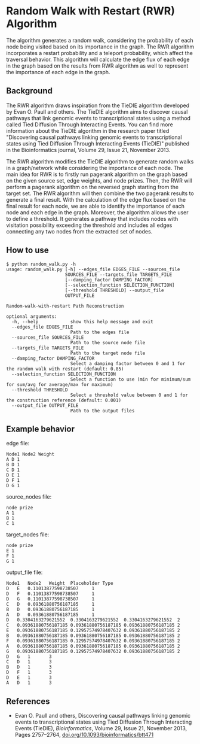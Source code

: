 <!-- Generate README to describe the RandomWalk Algorithm -->

# Random Walk with Restart (RWR) Algorithm

The algorithm generates a random walk, considering the probability of each node being visited based on its importance in the graph. The RWR algorithm incorporates a restart probability and a teleport probability, which affect the traversal behavior. This algorithm will calculate the edge flux of each edge in the graph based on the results from RWR algorithm as well to represent the importance of each edge in the graph.

## Background

The RWR algorithm draws inspiration from the TieDIE algorithm developed by Evan O. Paull and others. The TieDIE algorithm aims to discover causal pathways that link genomic events to transcriptional states using a method called Tied Diffusion Through Interacting Events. You can find more information about the TieDIE algorithm in the research paper titled "Discovering causal pathways linking genomic events to transcriptional states using Tied Diffusion Through Interacting Events (TieDIE)" published in the Bioinformatics journal, Volume 29, Issue 21, November 2013.

The RWR algorithm modifies the TieDIE algorithm to generate random walks in a graph/network while considering the importance of each node. The main idea for RWR is to firstly run pagerank algorithm on the graph based on the given source set, edge weights, and node prizes. Then, the RWR will perform a pagerank algorithm on the reversed graph starting from the target set. The RWR algorithm will then combine the two pagerank results to generate a final result. With the calculation of the edge flux based on the final result for each node, we are able to identify the importance of each node and each edge in the graph. Moreover, the algorithm allows the user to define a threshold. It generates a pathway that includes nodes with visitation possibility exceeding the threshold and includes all edges connecting any two nodes from the extracted set of nodes.

## How to use

```
$ python random_walk.py -h
usage: random_walk.py [-h] --edges_file EDGES_FILE --sources_file
                      SOURCES_FILE --targets_file TARGETS_FILE
                      [--damping_factor DAMPING_FACTOR]
                      [--selection_function SELECTION_FUNCTION]
                      [--threshold THRESHOLD] --output_file
                      OUTPUT_FILE

Random-walk-with-restart Path Reconstruction

optional arguments:
  -h, --help            show this help message and exit
  --edges_file EDGES_FILE
                        Path to the edges file
  --sources_file SOURCES_FILE
                        Path to the source node file
  --targets_file TARGETS_FILE
                        Path to the target node file
  --damping_factor DAMPING_FACTOR
                        Select a damping factor between 0 and 1 for the random walk with restart (default: 0.85)
  --selection_function SELECTION_FUNCTION
                        Select a function to use (min for minimum/sum for sum/avg for average/max for maximum)
  --threshold THRESHOLD
                        Select a threshold value between 0 and 1 for the construction reference (default: 0.001)
  --output_file OUTPUT_FILE
                        Path to the output files
```

## Example behavior

edge file:

```
Node1 Node2 Weight
A D 1
B D 1
C D 1
D E 1
D F 1
D G 1
```

source_nodes file:

```
node prize
A 1
B 1
C 1
```

target_nodes file:

```
node prize
E 1
F 1
G 1
```

output_file file:

```
Node1	Node2	Weight	Placeholder	Type
D	E	0.11013877598738507		1
D	F	0.11013877598738507		1
D	G	0.11013877598738507		1
C	D	0.09361880756187185		1
B	D	0.09361880756187185		1
A	D	0.09361880756187185		1
D	0.3304163279621552	0.3304163279621552	0.3304163279621552	2
C	0.09361880756187185	0.09361880756187185	0.09361880756187185	2
E	0.09361880756187185	0.12957574978407632	0.09361880756187185	2
B	0.09361880756187185	0.09361880756187185	0.09361880756187185	2
F	0.09361880756187185	0.12957574978407632	0.09361880756187185	2
A	0.09361880756187185	0.09361880756187185	0.09361880756187185	2
G	0.09361880756187185	0.12957574978407632	0.09361880756187185	2
D	G	1		3
C	D	1		3
B	D	1		3
D	F	1		3
D	E	1		3
A	D	1		3
```

## References

- Evan O. Paull and others, Discovering causal pathways linking genomic events to transcriptional states using Tied Diffusion Through Interacting Events (TieDIE), *Bioinformatics*, Volume 29, Issue 21, November 2013, Pages 2757–2764, [doi.org/10.1093/bioinformatics/btt471](https://academic.oup.com/bioinformatics/article/29/21/2757/195824)
